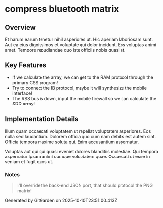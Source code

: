 # compress bluetooth matrix

## Overview
Et harum earum tenetur nihil asperiores ut. Hic aperiam laboriosam sunt. Aut ea eius dignissimos et voluptate qui dolor incidunt. Eos voluptas animi amet. Tempore repudiandae quo iste officiis nobis quasi et.

## Key Features
- If we calculate the array, we can get to the RAM protocol through the primary CSS program!
- Try to connect the IB protocol, maybe it will synthesize the mobile interface!
- The RSS bus is down, input the mobile firewall so we can calculate the SDD array!

## Implementation Details
Illum quam occaecati voluptatem ut repellat voluptatem asperiores. Eos nulla sed laudantium. Dolorem officia quo cum nam debitis est autem sint. Officia tempora maxime soluta qui. Enim accusantium aspernatur.
 Voluptas aut qui qui quasi eveniet dolores blanditiis molestiae. Qui tempora aspernatur ipsam animi cumque voluptatem quae. Occaecati ut esse in veniam et fugit quos ut.

### Notes
> I'll override the back-end JSON port, that should protocol the PNG matrix!

Generated by GitGarden on 2025-10-10T23:51:00.413Z